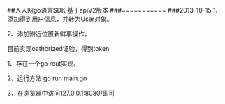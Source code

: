##人人网go语言SDK 基于apiV2版本
###===========
###2013-10-15 
1、添加得到用户信息，并转为User对象。

2、添加附近位置新鲜事操作。

目前实现oathorized证验，得到token

1、存在一个go rout实现。

2、运行方法 go run main.go

3、在浏览器中访问127.0.0.1:8080/即可



